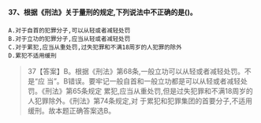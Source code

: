 #### 37、根据《刑法》关于量刑的规定,下列说法中不正确的是()。
    A.对于自首的犯罪分子,可以从轻或者减轻处罚
    B.对于立功的犯罪分子,应当从轻或者减轻处罚
    C.对于累犯,应当从重处罚,过失犯罪和不满18周岁的人犯罪的除外
    D.累犯不适用缓刑
>   37【答案】B。根据《刑法》第68条,一般立功可以从轻或者减轻处罚。不是“应
    当”。B错误。要牢记一般自首和一般立功都是可以从轻或者减轻处罚。《刑法》第65条规定
    累犯,应当从重处罚,但是过失犯罪和不满18周岁的人犯罪除外。《刑法》第74条规定,对
    于累犯和犯罪集团的首要分子,不适用缓刑。故本题正确答案选B。

























